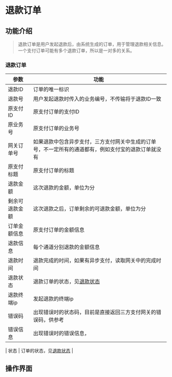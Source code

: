 # 退款订单

## 功能介绍
> 退款订单是用户发起退款后，由系统生成的订单，用于管理退款相关信息。一个支付订单可能有多个退款订单，所以是一对多的关系。
### 退款订单
| 参数      | 功能                                                                    |
|---------|-----------------------------------------------------------------------|
| 退款ID    | 订单的唯一标识                                                               |
| 退款号     | 用户发起退款时传入的业务编号，不传输将于退款ID一致                                            |
| 原支付ID   | 原支付订单的支付ID                                                            |
| 原业务号    | 原支付订单的业务号                                                             |
| 网关订单号   | 如果退款中包含异步支付，三方支付网关中生成的订单号，不一定所有的通道都有，例如支付宝的退款订单就没有                    |
| 原支付标题   | 原支付订单的标题                                                              |
| 退款金额    | 这次退款的金额，单位为分                                                          |
| 剩余可退款金额 | 这次退款之后，订单剩余的可退款金额，单位为分                                                |
| 订单金额信息  | 原支付订单的金额信息                                                            |
| 退款信息    | 每个通道分别退款的金额信息                                                         |
| 退款时间    | 退款完成的时间，如果有异步支付，读取网关中的完成时间                                            |
| 退款状态    | 退款订单的状态，见[退款状态](/open/guides/other/常量和状态表.md#退款状态-refundstatusenum) |
| 退款终端ip  | 发起退款的终端ip                                                             |
| 错误码     | 出现错误时的状态码，目前是直接返回三方支付网关的错误码，供参考                                       |
| 错误信息    | 出现错误时的错误信息，                                                           |

| 状态      | 订单的状态，见[退款状态](/open/guides/other/常量和状态表.md#退款状态-refundstatusenum) |

## 操作界面


